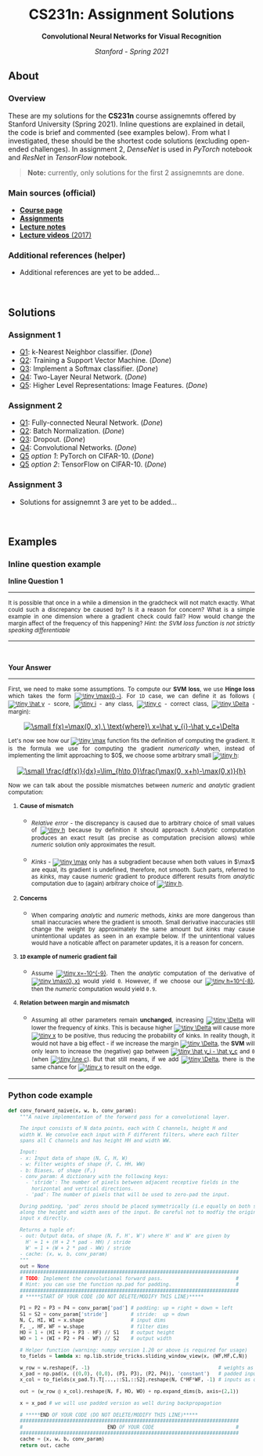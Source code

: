 <h1 align="center">CS231n: Assignment Solutions</h1>
<p align="center"><b>Convolutional Neural Networks for Visual Recognition</b></p>
<p align="center"><i>Stanford - Spring 2021</i></p>

## About
### Overview
These are my solutions for the **CS231n** course assignemnts offered by Stanford University (Spring 2021). Inline questions are explained in detail, the code is brief and commented (see examples below). From what I investigated, these should be the shortest code solutions (excluding open-ended challenges). In assignment 2, _DenseNet_ is used in _PyTorch_ notebook and _ResNet_ in _TensorFlow_ notebook. 

> **Note:** currently, only solutions for the first 2 assignemnts are done.

### Main sources (official)
* [**Course page**](http://cs231n.stanford.edu/index.html)
* [**Assignments**](http://cs231n.stanford.edu/assignments.html)
* [**Lecture notes**](https://cs231n.github.io/)
* [**Lecture videos** (2017)](https://www.youtube.com/playlist?list=PLC1qU-LWwrF64f4QKQT-Vg5Wr4qEE1Zxk)

### Additional references (helper)
* Additional references are yet to be added...

<br>

## Solutions
### Assignment 1
* [Q1](assignment1/knn.ipynb): k-Nearest Neighbor classifier. (_Done_)
* [Q2](assignment1/svm.ipynb): Training a Support Vector Machine. (_Done_)
* [Q3](assignment1/softmax.ipynb): Implement a Softmax classifier. (_Done_)
* [Q4](assignment1/two_layer_net.ipynb): Two-Layer Neural Network. (_Done_)
* [Q5](assignment1/features.ipynb): Higher Level Representations: Image Features. (_Done_)

### Assignment 2
* [Q1](assignment2/FullyConnectedNets.ipynb): Fully-connected Neural Network. (_Done_)
* [Q2](assignment2/BatchNormalization.ipynb): Batch Normalization. (_Done_)
* [Q3](assignment2/Dropout.ipynb): Dropout. (_Done_)
* [Q4](assignment2/ConvolutionalNetworks.ipynb): Convolutional Networks. (_Done_)
* [Q5](assignment2/TensorFlow.ipynb) _option 1_: PyTorch on CIFAR-10. (_Done_)
* [Q5](assignment2/PyTorch.ipynb) _option 2_: TensorFlow on CIFAR-10. (_Done_)

### Assignment 3
* Solutions for assignemnt 3 are yet to be added...

<br>

## Examples
### Inline question example

<b>Inline Question 1</b>

<hr>
<p align="justify"><sub>It is possible that once in a while a dimension in the gradcheck will not match exactly. What could such a discrepancy be caused by? Is it a reason for concern? What is a simple example in one dimension where a gradient check could fail? How would change the margin affect of the frequency of this happening? <i>Hint: the SVM loss function is not strictly speaking differentiable</i></sub></p>
<hr>

<br>

<b>Your Answer</b>

<hr>
<p align="justify"><sub>First, we need to make some assumptions. To compute our <b>SVM loss</b>, we use <b>Hinge loss</b> which takes the form <a href="https://www.codecogs.com/eqnedit.php?latex=\dpi{150}&space;\bg_black&space;\tiny&space;\max(0,-)" target="_blank"><img src="https://latex.codecogs.com/gif.latex?\dpi{150}&space;\bg_black&space;\tiny&space;\max(0,-)" title="\tiny \max(0,-)" /></a>. For <code>1D</code> case, we can define it as follows (<a href="https://www.codecogs.com/eqnedit.php?latex=\dpi{150}&space;\bg_black&space;\tiny&space;\hat&space;y" target="_blank"><img src="https://latex.codecogs.com/gif.latex?\dpi{150}&space;\bg_black&space;\tiny&space;\hat&space;y" title="\tiny \hat y" /></a> - score, <a href="https://www.codecogs.com/eqnedit.php?latex=\dpi{150}&space;\bg_black&space;\tiny&space;i" target="_blank"><img src="https://latex.codecogs.com/gif.latex?\dpi{150}&space;\bg_black&space;\tiny&space;i" title="\tiny i" /></a> - any class, <a href="https://www.codecogs.com/eqnedit.php?latex=\dpi{150}&space;\bg_black&space;\tiny&space;c" target="_blank"><img src="https://latex.codecogs.com/gif.latex?\dpi{150}&space;\bg_black&space;\tiny&space;c" title="\tiny c" /></a> - correct class, <a href="https://www.codecogs.com/eqnedit.php?latex=\dpi{150}&space;\bg_black&space;\tiny&space;\Delta" target="_blank"><img src="https://latex.codecogs.com/gif.latex?\dpi{150}&space;\bg_black&space;\tiny&space;\Delta" title="\tiny \Delta" /></a> - margin):</sub></p>
    
<p align="center"><a href="https://www.codecogs.com/eqnedit.php?latex=\dpi{120}&space;\bg_black&space;\small&space;f(x)=\max(0,&space;x),\&space;\text{where}\&space;x=\hat&space;y_{i}-\hat&space;y_c&plus;\Delta" target="_blank"><img src="https://latex.codecogs.com/gif.latex?\dpi{120}&space;\bg_black&space;\small&space;f(x)=\max(0,&space;x),\&space;\text{where}\&space;x=\hat&space;y_{i}-\hat&space;y_c&plus;\Delta" title="\small f(x)=\max(0, x),\ \text{where}\ x=\hat y_{i}-\hat y_c+\Delta" /></a></p>

<p align="justify"><sub>Let's now see how our <a href="https://www.codecogs.com/eqnedit.php?latex=\dpi{150}&space;\bg_black&space;\tiny&space;\max" target="_blank"><img src="https://latex.codecogs.com/gif.latex?\dpi{150}&space;\bg_black&space;\tiny&space;\max" title="\tiny \max" /></a> function fits the definition of computing the gradient. It is the formula we use for computing the gradient <i>numerically</i> when, instead of implementing the limit approaching to $0$, we choose some arbitrary small <a href="https://www.codecogs.com/eqnedit.php?latex=\dpi{150}&space;\bg_black&space;\tiny&space;h" target="_blank"><img src="https://latex.codecogs.com/gif.latex?\dpi{150}&space;\bg_black&space;\tiny&space;h" title="\tiny h" /></a>:</sub></p>

<p align="center"><a href="https://www.codecogs.com/eqnedit.php?latex=\dpi{120}&space;\bg_black&space;\small&space;\frac{df(x)}{dx}=\lim_{h\to&space;0}\frac{\max(0,&space;x&plus;h)-\max(0,x)}{h}" target="_blank"><img src="https://latex.codecogs.com/gif.latex?\dpi{120}&space;\bg_black&space;\small&space;\frac{df(x)}{dx}=\lim_{h\to&space;0}\frac{\max(0,&space;x&plus;h)-\max(0,x)}{h}" title="\small \frac{df(x)}{dx}=\lim_{h\to 0}\frac{\max(0, x+h)-\max(0,x)}{h}" /></a></p>

<p align="justify"><sub>Now we can talk about the possible mismatches between <i>numeric</i> and <i>analytic</i> gradient computation:</sub></p>
<ol>
    <sub><li><b>Cause of mismatch</b></li></sub>
    <ul>
        <li><p align="justify"><sub><i>Relative error</i> - the discrepancy is caused due to arbitrary choice of small values of <a href="https://www.codecogs.com/eqnedit.php?latex=\dpi{150}&space;\bg_black&space;\tiny&space;h" target="_blank"><img src="https://latex.codecogs.com/gif.latex?\dpi{150}&space;\bg_black&space;\tiny&space;h" title="\tiny h" /></a> because by definition it should approach <code>0</code>.<i>Analytic</i> computation produces an exact result (as precise as computation precision allows) while <i>numeric</i> solution only approximates the result.</sub></p></li>
        <li><p align="justify"><sub><i>Kinks</i> - <a href="https://www.codecogs.com/eqnedit.php?latex=\dpi{150}&space;\bg_black&space;\tiny&space;\max" target="_blank"><img src="https://latex.codecogs.com/gif.latex?\dpi{150}&space;\bg_black&space;\tiny&space;\max" title="\tiny \max" /></a> only has a subgradient because when both values in $\max$ are equal, its gradient is undefined, therefore, not smooth. Such parts, referred to as <i>kinks</i>, may cause <i>numeric</i> gradient to produce different results from <i>analytic</i> computation due to (again) arbitrary choice of <a href="https://www.codecogs.com/eqnedit.php?latex=\dpi{150}&space;\bg_black&space;\tiny&space;h" target="_blank"><img src="https://latex.codecogs.com/gif.latex?\dpi{150}&space;\bg_black&space;\tiny&space;h" title="\tiny h" /></a>.</sub></p></li>
    </ul>
    <sub><li><b>Concerns</b></li></sub>
    <ul>
        <li><p align="justify"><sub>When comparing <i>analytic</i> and <i>numeric</i> methods, <i>kinks</i> are more dangerous than small inaccuracies where the gradient is smooth. Small derivative inaccuracies still change the weight by approximately the same amount but <i>kinks</i> may cause unintentional updates as seen in an example below. If the unintentional values would have a noticable affect on parameter updates, it is a reason for concern.</sub></p></li>
    </ul>
    <sub><li><b><code>1D</code> example of numeric gradient fail</b></li></sub>
    <ul>
        <li><p align="justify"><sub>Assume <a href="https://www.codecogs.com/eqnedit.php?latex=\dpi{150}&space;\bg_black&space;\tiny&space;x=-10^{-9}" target="_blank"><img src="https://latex.codecogs.com/gif.latex?\dpi{150}&space;\bg_black&space;\tiny&space;x=-10^{-9}" title="\tiny x=-10^{-9}" /></a>. Then the <i>analytic</i> computation of the derivative of <a href="https://www.codecogs.com/eqnedit.php?latex=\dpi{150}&space;\bg_black&space;\tiny&space;\max(0,&space;x)" target="_blank"><img src="https://latex.codecogs.com/gif.latex?\dpi{150}&space;\bg_black&space;\tiny&space;\max(0,&space;x)" title="\tiny \max(0, x)" /></a> would yield <code>0</code>. However, if we choose our <a href="https://www.codecogs.com/eqnedit.php?latex=\dpi{150}&space;\bg_black&space;\tiny&space;h=10^{-8}" target="_blank"><img src="https://latex.codecogs.com/gif.latex?\dpi{150}&space;\bg_black&space;\tiny&space;h=10^{-8}" title="\tiny h=10^{-8}" /></a>, then the <i>numeric</i> computation would yield <code>0.9</code>.</sub></p></li>
    </ul>
    <sub><li><b>Relation between margin and mismatch</b></li></sub>
    <ul>
        <li><p align="justify"><sub>Assuming all other parameters remain <b>unchanged</b>, increasing <a href="https://www.codecogs.com/eqnedit.php?latex=\dpi{150}&space;\bg_black&space;\tiny&space;\Delta" target="_blank"><img src="https://latex.codecogs.com/gif.latex?\dpi{150}&space;\bg_black&space;\tiny&space;\Delta" title="\tiny \Delta" /></a> will lower the frequency of <i>kinks</i>. This is because higher <a href="https://www.codecogs.com/eqnedit.php?latex=\dpi{150}&space;\bg_black&space;\tiny&space;\Delta" target="_blank"><img src="https://latex.codecogs.com/gif.latex?\dpi{150}&space;\bg_black&space;\tiny&space;\Delta" title="\tiny \Delta" /></a> will cause more <a href="https://www.codecogs.com/eqnedit.php?latex=\dpi{150}&space;\bg_black&space;\tiny&space;x" target="_blank"><img src="https://latex.codecogs.com/gif.latex?\dpi{150}&space;\bg_black&space;\tiny&space;x" title="\tiny x" /></a> to be positive, thus reducing the probability of kinks. In reality though, it would not have a big effect - if we increase the margin <a href="https://www.codecogs.com/eqnedit.php?latex=\dpi{150}&space;\bg_black&space;\tiny&space;\Delta" target="_blank"><img src="https://latex.codecogs.com/gif.latex?\dpi{150}&space;\bg_black&space;\tiny&space;\Delta" title="\tiny \Delta" /></a>, the <b>SVM</b> will only learn to increase the (negative) gap between <a href="https://www.codecogs.com/eqnedit.php?latex=\dpi{150}&space;\bg_black&space;\tiny&space;\hat&space;y_i&space;-&space;\hat&space;y_c" target="_blank"><img src="https://latex.codecogs.com/gif.latex?\dpi{150}&space;\bg_black&space;\tiny&space;\hat&space;y_i&space;-&space;\hat&space;y_c" title="\tiny \hat y_i - \hat y_c" /></a> and <code>0</code> (when <a href="https://www.codecogs.com/eqnedit.php?latex=\dpi{150}&space;\bg_black&space;\tiny&space;i\ne&space;c" target="_blank"><img src="https://latex.codecogs.com/gif.latex?\dpi{150}&space;\bg_black&space;\tiny&space;i\ne&space;c" title="\tiny i\ne c" /></a>). But that still means, if we add <a href="https://www.codecogs.com/eqnedit.php?latex=\dpi{150}&space;\bg_black&space;\tiny&space;\Delta" target="_blank"><img src="https://latex.codecogs.com/gif.latex?\dpi{150}&space;\bg_black&space;\tiny&space;\Delta" title="\tiny \Delta" /></a>, there is the same chance for <a href="https://www.codecogs.com/eqnedit.php?latex=\dpi{150}&space;\bg_black&space;\tiny&space;x" target="_blank"><img src="https://latex.codecogs.com/gif.latex?\dpi{150}&space;\bg_black&space;\tiny&space;x" title="\tiny x" /></a> to result on the edge.</sub></p></li>
    </ul>
</ol>
<hr>

### Python code example
<sub>

```python
def conv_forward_naive(x, w, b, conv_param):
    """A naive implementation of the forward pass for a convolutional layer.

    The input consists of N data points, each with C channels, height H and
    width W. We convolve each input with F different filters, where each filter
    spans all C channels and has height HH and width WW.

    Input:
    - x: Input data of shape (N, C, H, W)
    - w: Filter weights of shape (F, C, HH, WW)
    - b: Biases, of shape (F,)
    - conv_param: A dictionary with the following keys:
      - 'stride': The number of pixels between adjacent receptive fields in the
        horizontal and vertical directions.
      - 'pad': The number of pixels that will be used to zero-pad the input.

    During padding, 'pad' zeros should be placed symmetrically (i.e equally on both sides)
    along the height and width axes of the input. Be careful not to modfiy the original
    input x directly.

    Returns a tuple of:
    - out: Output data, of shape (N, F, H', W') where H' and W' are given by
      H' = 1 + (H + 2 * pad - HH) / stride
      W' = 1 + (W + 2 * pad - WW) / stride
    - cache: (x, w, b, conv_param)
    """
    out = None
    ###########################################################################
    # TODO: Implement the convolutional forward pass.                         #
    # Hint: you can use the function np.pad for padding.                      #
    ###########################################################################
    # *****START OF YOUR CODE (DO NOT DELETE/MODIFY THIS LINE)*****

    P1 = P2 = P3 = P4 = conv_param['pad'] # padding: up = right = down = left
    S1 = S2 = conv_param['stride']        # stride:  up = down
    N, C, HI, WI = x.shape                # input dims  
    F, _, HF, WF = w.shape                # filter dims
    HO = 1 + (HI + P1 + P3 - HF) // S1    # output height      
    WO = 1 + (WI + P2 + P4 - WF) // S2    # output width

    # Helper function (warning: numpy version 1.20 or above is required for usage)
    to_fields = lambda x: np.lib.stride_tricks.sliding_window_view(x, (WF,HF,C,N))

    w_row = w.reshape(F, -1)                                            # weights as rows
    x_pad = np.pad(x, ((0,0), (0,0), (P1, P3), (P2, P4)), 'constant')   # padded inputs
    x_col = to_fields(x_pad.T).T[...,::S1,::S2].reshape(N, C*HF*WF, -1) # inputs as cols

    out = (w_row @ x_col).reshape(N, F, HO, WO) + np.expand_dims(b, axis=(2,1))
    
    x = x_pad # we will use padded version as well during backpropagation

    # *****END OF YOUR CODE (DO NOT DELETE/MODIFY THIS LINE)*****
    ###########################################################################
    #                             END OF YOUR CODE                            #
    ###########################################################################
    cache = (x, w, b, conv_param)
    return out, cache
```

</sub>
